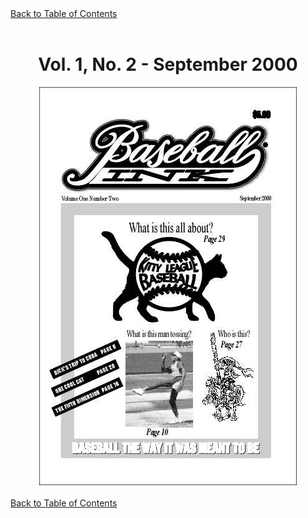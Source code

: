 <HTML>

<HEAD>
<LINK rel="stylesheet" type="text/css" href="../bi_styles.css" title="Baseball Ink Styles">
<TITLE>Baseball Ink - Vol. 1, No. 2 - September 2000</TITLE>
<META NAME="ROBOTS" CONTENT="NOINDEX, NOFOLLOW">
</HEAD>

<BODY CLASS="Invert">
<A HREF="bi_vol_1_no_2_home.html" CLASS="Invert" TARGET="fraViewFrame">Back to Table of Contents</A><BR>
<BR>


<CENTER>
<H1>Vol. 1, No. 2 - September 2000</H1>
<IMG SRC="images/bi_vol_1_no_2_cover.jpg">
</CENTER>

<BR>
<A HREF="bi_vol_1_no_2_home.html" CLASS="Invert" TARGET="fraViewFrame">Back to Table of Contents</A><BR>

</BODY>

</HTML>
